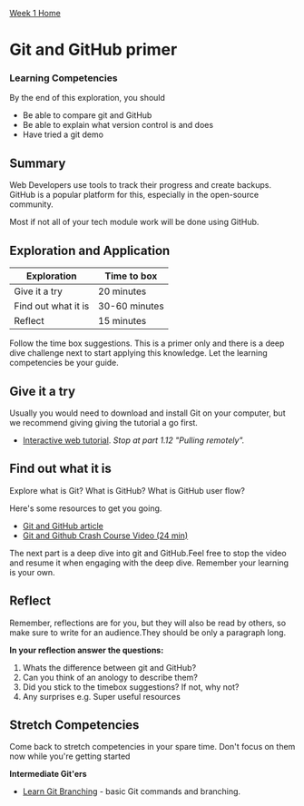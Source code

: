 [Week 1 Home](../)

# Git and GitHub primer

### Learning Competencies
By the end of this exploration, you should

- Be able to compare git and GitHub
- Be able to explain what version control is and does
- Have tried a git demo


## Summary
Web Developers use tools to track their progress and create backups. GitHub is a popular platform for this, especially in the open-source community.

Most if not all of your tech module work will be done using GitHub.

## Exploration and Application

Exploration | Time to box |
------------|----------|
Give it a try | 20 minutes
Find out what it is | 30-60 minutes |
Reflect | 15 minutes |

Follow the time box suggestions. This is a primer only and there is a deep dive challenge next to start applying this knowledge. Let the learning competencies be your guide.


## Give it a try
Usually you would need to download and install Git on your computer, but we recommend giving giving the tutorial a go first. 
- [Interactive web tutorial](https://try.github.io/levels/1/challenges/1). _Stop at part 1.12 "Pulling remotely"._

## Find out what it is
Explore what is Git? What is GitHub? What is GitHub user flow?

Here's some resources to get you going.
- [Git and GitHub article](git-github-article.md)  
- [Git and Github Crash Course Video (24 min)](https://www.youtube.com/watch?v=SWYqp7iY_Tc)

The next part is a deep dive into git and GitHub.Feel free to stop the video and resume it when engaging with the deep dive. Remember your learning is your own.

## Reflect
Remember, reflections are for you, but they will also be read by others, so make sure to write for an audience.They should be only a paragraph long.

__In your reflection answer the questions:__
1. Whats the difference between git and GitHub?
2. Can you think of an anology to describe them?
3. Did you stick to the timebox suggestions? If not, why not?
4. Any surprises e.g. Super useful resources


## Stretch Competencies
Come back to stretch competencies in your spare time. Don't focus on them now while you're getting started


**Intermediate Git'ers**
- [Learn Git Branching](http://pcottle.GitHub.io/learnGitBranching/) - basic Git commands and branching.
